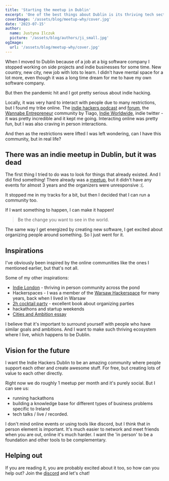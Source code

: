 ```yaml
---
title: 'Starting the meetup in Dublin'
excerpt: 'One of the best things about Dublin is its thriving tech sector. But it mostly big companies, there are also some startups, but what about indie founders?'
coverImage: '/assets/blog/meetup-why/cover.jpg'
date: '2023-07-15'
author:
  name: Justyna Ilczuk
  picture: '/assets/blog/authors/ji_small.jpg'
ogImage:
  url: '/assets/blog/meetup-why/cover.jpg'
---
```


When I moved to Dublin because of a job at a big software company I stopped working on side projects and indie businesses for some time. New country, new city, new job with lots to learn. I didn't have mental space for a lot more, even though it was a long time dream for me to have my own software company. 

But then the pandemic hit and I got pretty serious about indie hacking. 

Locally, it was very hard to interact with people due to many restrictions, but I found my tribe online. The [indie hackers podcast](https://www.indiehackers.com/podcasts) and [forum](https://www.indiehackers.com/), the [Wannabe Entrepreneur](https://wannabe-entrepreneur.com/) community by Tiago, [Indie Worldwide](https://indieworldwide.com/), indie twitter - it was pretty incredible and it kept me going. Interacting online was pretty fun, but I was also craving in person interactions.

And then as the restrictions were lifted I was left wondering, can I have this community, but in real life?


## There was an indie meetup in Dublin, but it was dead

The first thing I tried to do was to look for things that already existed. And I did find something! There already was a [meetup](https://www.meetup.com/dublin-indie-hackers/), but it didn't have any events for almost 3 years and the organizers were unresponsive :(.

It stopped me in my tracks for a bit, but then I decided that I can run a community too.

If I want something to happen, I can make it happen!

> Be the change you want to see in the world.

The same way I get energized by creating new software, I get excited about organizing people around something. So I just went for it.

## Inspirations

I've obviously been inspired by the online communities like the ones I mentioned earlier, but that's not all.

Some of my other inspirations:
- [Indie London](https://www.indielondon.co/) - thriving in person community across the pond
- Hackerspaces - I was a member of the [Warsaw Hackerspace](https://hackerspace.pl/) for many years, back when I lived in Warsaw
- [2h cocktail party](https://www.amazon.co.uk/2-Hour-Cocktail-Party-Relationships-Gatherings-ebook/dp/B0B2KW6T7J) - excellent book about organizing parties
- hackathons and startup weekends
- [Cities and Ambition essay](http://www.paulgraham.com/cities.html)

I believe that it's important to surround yourself with people who have similar goals and ambitions. And I want to make such thriving ecosystem where I live, which happens to be Dublin.

## Vision for the future

I want the Indie Hackers Dublin to be an amazing community where people support each other and create awesome stuff. For free, but creating lots of value to each other directly.

Right now we do roughly 1 meetup per month and it's purely social. But I can see us:
- running hackathons
- building a knowledge base for different types of business problems specific to Ireland
- tech talks / live / recorded.

I don't mind online events or using tools like discord, but I think that in person element is important. It's much easier to network and meet friends when you are out, online it's much harder. I want the 'in person' to be a foundation and other tools to be complementary.

## Helping out

If you are reading it, you are probably excited about it too, so how can you help out? Join the [discord](https://discord.com/invite/Y4hvQJ2n6t) and let's chat!